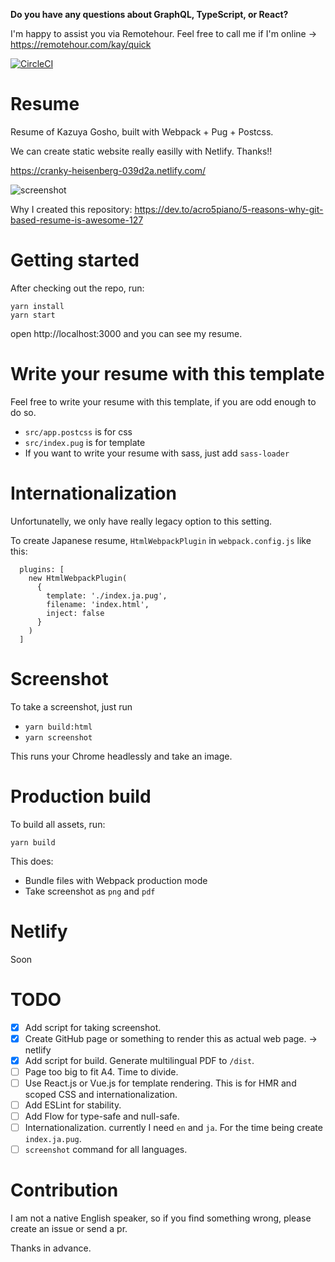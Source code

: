 **Do you have any questions about GraphQL, TypeScript, or React?**

I'm happy to assist you via Remotehour. Feel free to call me if I'm online → https://remotehour.com/kay/quick

[![CircleCI](https://circleci.com/gh/acro5piano/resume/tree/master.svg?style=svg)](https://circleci.com/gh/acro5piano/resume/tree/master)

# Resume

Resume of Kazuya Gosho, built with Webpack + Pug + Postcss.

We can create static website really easilly with Netlify. Thanks!!

https://cranky-heisenberg-039d2a.netlify.com/

![screenshot](https://github.com/acro5piano/resume/blob/master/screenshot.png)

Why I created this repository: https://dev.to/acro5piano/5-reasons-why-git-based-resume-is-awesome-127

# Getting started

After checking out the repo, run:

```
yarn install
yarn start
```

open http://localhost:3000 and you can see my resume.

# Write your resume with this template

Feel free to write your resume with this template, if you are odd enough to do so.

- `src/app.postcss` is for css
- `src/index.pug` is for template
- If you want to write your resume with sass, just add `sass-loader`

# Internationalization

Unfortunatelly, we only have really legacy option to this setting.

To create Japanese resume, `HtmlWebpackPlugin` in `webpack.config.js` like this:

```
  plugins: [
    new HtmlWebpackPlugin(
      {
        template: './index.ja.pug',
        filename: 'index.html',
        inject: false
      }
    )
  ]
```

# Screenshot

To take a screenshot, just run

- `yarn build:html`
- `yarn screenshot`

This runs your Chrome headlessly and take an image.

# Production build

To build all assets, run:

```
yarn build
```

This does:

- Bundle files with Webpack production mode
- Take screenshot as `png` and `pdf`

# Netlify

Soon

# TODO

- [x] Add script for taking screenshot.
- [x] Create GitHub page or something to render this as actual web page. → netlify
- [x] Add script for build. Generate multilingual PDF to `/dist`.
- [ ] Page too big to fit A4. Time to divide.
- [ ] Use React.js or Vue.js for template rendering. This is for HMR and scoped CSS and internationalization.
- [ ] Add ESLint for stability.
- [ ] Add Flow for type-safe and null-safe.
- [ ] Internationalization. currently I need `en` and `ja`. For the time being create `index.ja.pug`.
- [ ] `screenshot` command for all languages.

# Contribution

I am not a native English speaker, so if you find something wrong, please create an issue or send a pr.

Thanks in advance.

